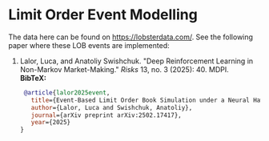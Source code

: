 # Limit Order Event Modelling

The data here can be found on https://lobsterdata.com/. See the following paper where these LOB events are implemented:

1. Lalor, Luca, and Anatoliy Swishchuk. "Deep Reinforcement Learning in Non-Markov Market-Making." *Risks* 13, no. 3 (2025): 40. MDPI.  
   **BibTeX:**
   ```bibtex
    @article{lalor2025event,
      title={Event-Based Limit Order Book Simulation under a Neural Hawkes Process: Application in Market-Making},
      author={Lalor, Luca and Swishchuk, Anatoliy},
      journal={arXiv preprint arXiv:2502.17417},
      year={2025}
   }
